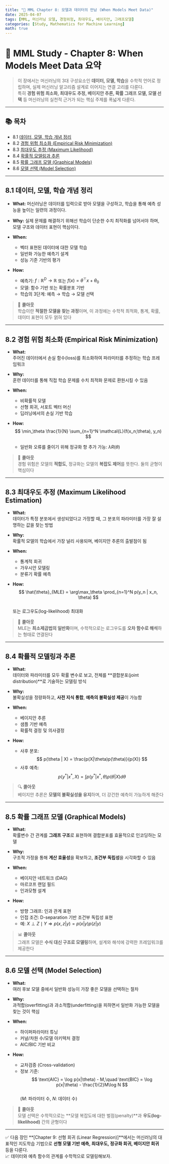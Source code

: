 ```yaml
---
title: "🔗 MML Chapter 8: 모델과 데이터의 만남 (When Models Meet Data)"
date: 2025-04-07
tags: [MML, 머신러닝 모델, 경험위험, 최대우도, 베이지안, 그래프모델]
categories: [Study, Mathematics for Machine Learning]
math: true
---
```


# 📘 MML Study - Chapter 8: When Models Meet Data 요약

> 이 장에서는 머신러닝의 3대 구성요소인 **데이터, 모델, 학습**을 수학적 언어로 정립하며, 실제 머신러닝 알고리즘 설계로 이어지는 연결 고리를 다룬다.  
> 특히 **경험 위험 최소화, 최대우도 추정, 베이지안 추론, 확률 그래프 모델, 모델 선택** 등 머신러닝의 실천적 근거가 되는 핵심 주제를 폭넓게 다룬다.

---

## 📚 목차

- 8.1 [데이터, 모델, 학습 개념 정리](#8.1)
- 8.2 [경험 위험 최소화 (Empirical Risk Minimization)](#8.2)
- 8.3 [최대우도 추정 (Maximum Likelihood)](#8.3)
- 8.4 [확률적 모델링과 추론](#8.4)
- 8.5 [확률 그래프 모델 (Graphical Models)](#8.5)
- 8.6 [모델 선택 (Model Selection)](#8.6)

---

## 8.1 데이터, 모델, 학습 개념 정리 <a name="8.1"/>

- **What:** 머신러닝은 데이터를 입력으로 받아 모델을 구성하고, 학습을 통해 예측 성능을 높이는 일련의 과정이다.

- **Why:** 실제 문제를 해결하기 위해선 학습이 단순한 수치 최적화를 넘어서야 하며, 모델 구조와 데이터 표현이 핵심이다.

- **When:**  
  - 벡터 표현된 데이터에 대한 모델 학습  
  - 일반화 가능한 예측기 설계  
  - 성능 기준 기반의 평가

- **How:**  
  - 예측기: $f: \mathbb{R}^D \rightarrow \mathbb{R}$ 또는 $f(x) = \theta^\top x + \theta_0$  
  - 모델: 함수 기반 또는 확률분포 기반  
  - 학습의 3단계: 예측 → 학습 → 모델 선택

> 📌 **콜아웃**  
> 학습이란 **적절한 모델을 찾는 과정**이며, 이 과정에는 수학적 최적화, 통계, 확률, 데이터 표현이 모두 얽혀 있다

---

## 8.2 경험 위험 최소화 (Empirical Risk Minimization) <a name="8.2"/>

- **What:**  
  주어진 데이터에서 손실 함수(loss)를 최소화하여 파라미터를 추정하는 학습 프레임워크

- **Why:**  
  훈련 데이터를 통해 직접 학습 문제를 수치 최적화 문제로 환원시킬 수 있음

- **When:**  
  - 비확률적 모델  
  - 선형 회귀, 서포트 벡터 머신  
  - 딥러닝에서의 손실 기반 학습

- **How:**  
  $$
  \min_\theta \frac{1}{N} \sum_{n=1}^N \mathcal{L}(f(x_n;\theta), y_n)
  $$  
  - 일반화 오류를 줄이기 위해 정규화 항 추가 가능: $\lambda R(\theta)$

> 🎯 **콜아웃**  
> 경험 위험은 모델의 **적합도**, 정규화는 모델의 **복잡도 제어**를 뜻한다. 둘의 균형이 핵심이다

---

## 8.3 최대우도 추정 (Maximum Likelihood Estimation) <a name="8.3"/>

- **What:**  
  데이터가 특정 분포에서 생성되었다고 가정할 때, 그 분포의 파라미터를 가장 잘 설명하는 값을 찾는 방법

- **Why:**  
  확률적 모델의 학습에서 가장 널리 사용되며, 베이지안 추론의 출발점이 됨

- **When:**  
  - 통계적 회귀  
  - 가우시안 모델링  
  - 분류기 확률 예측

- **How:**  
  $$
  \hat{\theta}_{MLE} = \arg\max_\theta \prod_{n=1}^N p(y_n | x_n, \theta)
  $$  
  또는 로그우도(log-likelihood) 최대화

> 🧮 **콜아웃**  
> MLE는 **최소제곱법의 일반화**이며, 수학적으로는 로그우도를 **오차 함수로 해석**하는 형태로 연결된다

---

## 8.4 확률적 모델링과 추론 <a name="8.4"/>

- **What:**  
  데이터와 파라미터를 모두 확률 변수로 보고, 전체를 **결합분포(joint distribution)**로 기술하는 모델링 방식

- **Why:**  
  불확실성을 정량화하고, **사전 지식 통합**, **예측의 불확실성 제공**이 가능함

- **When:**  
  - 베이지안 추론  
  - 샘플 기반 예측  
  - 확률적 결정 및 의사결정

- **How:**  
  - 사후 분포:  
    $$
    p(\theta | X) = \frac{p(X|\theta)p(\theta)}{p(X)}
    $$  
  - 사후 예측:  
    $$
    p(y^*|x^*, X) = \int p(y^*|x^*, \theta)p(\theta|X)d\theta
    $$

> 🔍 **콜아웃**  
> 베이지안 추론은 **모델의 불확실성을 유지**하며, 더 강건한 예측이 가능하게 해준다

---

## 8.5 확률 그래프 모델 (Graphical Models) <a name="8.5"/>

- **What:**  
  확률변수 간 관계를 **그래프 구조**로 표현하여 결합분포를 효율적으로 인코딩하는 모델

- **Why:**  
  구조적 가정을 통해 **계산 효율성**을 확보하고, **조건부 독립성**을 시각화할 수 있음

- **When:**  
  - 베이지안 네트워크 (DAG)  
  - 마르코프 랜덤 필드  
  - 인과모형 설계

- **How:**  
  - 방향 그래프: 인과 관계 표현  
  - 인접 조건: D-separation 기반 조건부 독립성 표현  
  - 예: $X \perp Z \mid Y \Rightarrow p(x, z | y) = p(x|y)p(z|y)$

> 📊 **콜아웃**  
> 그래프 모델은 **수식 대신 구조로 모델링**하며, 설계와 해석에 강력한 프레임워크를 제공한다

---

## 8.6 모델 선택 (Model Selection) <a name="8.6"/>

- **What:**  
  여러 후보 모델 중에서 일반화 성능이 가장 좋은 모델을 선택하는 절차

- **Why:**  
  과적합(overfitting)과 과소적합(underfitting)을 피하면서 일반화 가능한 모델을 찾는 것이 핵심

- **When:**  
  - 하이퍼파라미터 튜닝  
  - 커널/차원 수/모델 아키텍처 결정  
  - AIC/BIC 기반 비교

- **How:**  
  - 교차검증 (Cross-validation)  
  - 정보 기준:  
    $$
    \text{AIC} = \log p(x|\theta) - M,\quad
    \text{BIC} = \log p(x|\theta) - \frac{1}{2}M\log N
    $$  
    ($M$: 파라미터 수, $N$: 데이터 수)

> 🧠 **콜아웃**  
> 모델 선택은 수학적으로는 **모델 복잡도에 대한 벌점(penalty)**과 **우도(log-likelihood)** 간의 균형이다

---

✅ 다음 장인 **[Chapter 9: 선형 회귀 (Linear Regression)]**에서는 머신러닝의 대표적인 지도학습 기법으로 **선형 모델 기반 예측, 최대우도, 정규화 회귀, 베이지안 회귀** 등을 다룬다.  
📈 데이터와 예측 함수의 관계를 수학적으로 모델링해보자.
